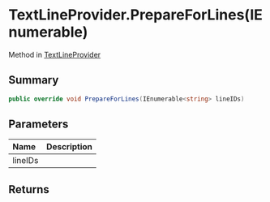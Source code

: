# TextLineProvider.PrepareForLines(IEnumerable<string>)

Method in [TextLineProvider](/api/csharp/yarn.unity.textlineprovider.md)

## Summary



```csharp
public override void PrepareForLines(IEnumerable<string> lineIDs)
```

## Parameters

|Name|Description|
|:---|:---|
|lineIDs||

## Returns



